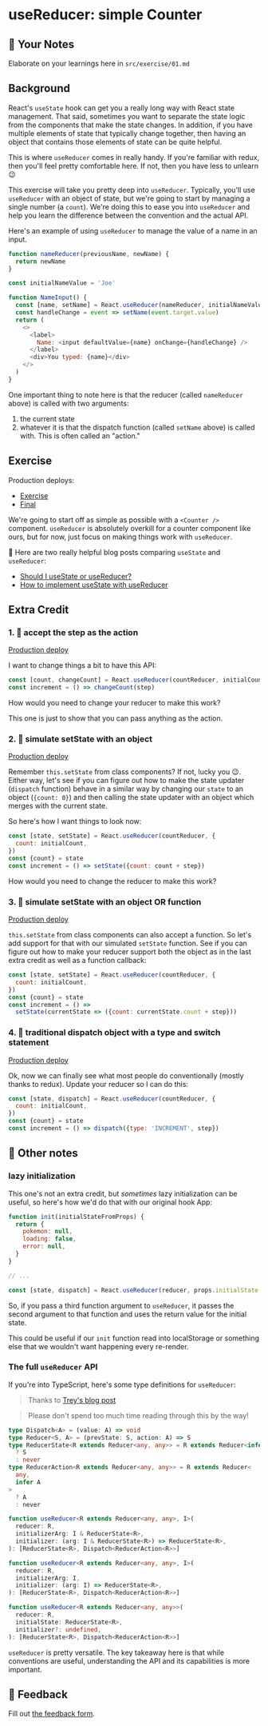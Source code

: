# useReducer: simple Counter

## 📝 Your Notes

Elaborate on your learnings here in `src/exercise/01.md`

## Background

React's `useState` hook can get you a really long way with React state
management. That said, sometimes you want to separate the state logic from the
components that make the state changes. In addition, if you have multiple
elements of state that typically change together, then having an object that
contains those elements of state can be quite helpful.

This is where `useReducer` comes in really handy. If you're familiar with redux,
then you'll feel pretty comfortable here. If not, then you have less to unlearn
😉

This exercise will take you pretty deep into `useReducer`. Typically, you'll use
`useReducer` with an object of state, but we're going to start by managing a
single number (a `count`). We're doing this to ease you into `useReducer` and
help you learn the difference between the convention and the actual API.

Here's an example of using `useReducer` to manage the value of a name in an
input.

```javascript
function nameReducer(previousName, newName) {
  return newName
}

const initialNameValue = 'Joe'

function NameInput() {
  const [name, setName] = React.useReducer(nameReducer, initialNameValue)
  const handleChange = event => setName(event.target.value)
  return (
    <>
      <label>
        Name: <input defaultValue={name} onChange={handleChange} />
      </label>
      <div>You typed: {name}</div>
    </>
  )
}
```

One important thing to note here is that the reducer (called `nameReducer`
above) is called with two arguments:

1. the current state
2. whatever it is that the dispatch function (called `setName` above) is called
   with. This is often called an "action."

## Exercise

Production deploys:

- [Exercise](https://advanced-react-hooks.netlify.com/isolated/exercise/01.js)
- [Final](https://advanced-react-hooks.netlify.com/isolated/final/01.js)

We're going to start off as simple as possible with a `<Counter />` component.
`useReducer` is absolutely overkill for a counter component like ours, but for
now, just focus on making things work with `useReducer`.

📜 Here are two really helpful blog posts comparing `useState` and `useReducer`:

- [Should I useState or useReducer?](https://kentcdodds.com/blog/should-i-usestate-or-usereducer)
- [How to implement useState with useReducer](https://kentcdodds.com/blog/how-to-implement-usestate-with-usereducer)

## Extra Credit

### 1. 💯 accept the step as the action

[Production deploy](https://advanced-react-hooks.netlify.com/isolated/final/01.extra-1.js)

I want to change things a bit to have this API:

```javascript
const [count, changeCount] = React.useReducer(countReducer, initialCount)
const increment = () => changeCount(step)
```

How would you need to change your reducer to make this work?

This one is just to show that you can pass anything as the action.

### 2. 💯 simulate setState with an object

[Production deploy](https://advanced-react-hooks.netlify.com/isolated/final/01.extra-2.js)

Remember `this.setState` from class components? If not, lucky you 😉. Either
way, let's see if you can figure out how to make the state updater (`dispatch`
function) behave in a similar way by changing our `state` to an object
(`{count: 0}`) and then calling the state updater with an object which merges
with the current state.

So here's how I want things to look now:

```javascript
const [state, setState] = React.useReducer(countReducer, {
  count: initialCount,
})
const {count} = state
const increment = () => setState({count: count + step})
```

How would you need to change the reducer to make this work?

### 3. 💯 simulate setState with an object OR function

[Production deploy](https://advanced-react-hooks.netlify.com/isolated/final/01.extra-3.js)

`this.setState` from class components can also accept a function. So let's add
support for that with our simulated `setState` function. See if you can figure
out how to make your reducer support both the object as in the last extra credit
as well as a function callback:

```javascript
const [state, setState] = React.useReducer(countReducer, {
  count: initialCount,
})
const {count} = state
const increment = () =>
  setState(currentState => ({count: currentState.count + step}))
```

### 4. 💯 traditional dispatch object with a type and switch statement

[Production deploy](https://advanced-react-hooks.netlify.com/isolated/final/01.extra-4.js)

Ok, now we can finally see what most people do conventionally (mostly thanks to
redux). Update your reducer so I can do this:

```javascript
const [state, dispatch] = React.useReducer(countReducer, {
  count: initialCount,
})
const {count} = state
const increment = () => dispatch({type: 'INCREMENT', step})
```

## 🦉 Other notes

### lazy initialization

This one's not an extra credit, but _sometimes_ lazy initialization can be
useful, so here's how we'd do that with our original hook App:

```javascript
function init(initialStateFromProps) {
  return {
    pokemon: null,
    loading: false,
    error: null,
  }
}

// ...

const [state, dispatch] = React.useReducer(reducer, props.initialState, init)
```

So, if you pass a third function argument to `useReducer`, it passes the second
argument to that function and uses the return value for the initial state.

This could be useful if our `init` function read into localStorage or something
else that we wouldn't want happening every re-render.

### The full `useReducer` API

If you're into TypeScript, here's some type definitions for `useReducer`:

> Thanks to [Trey's blog post](https://levelup.gitconnected.com/db1858d1fb9c)

> Please don't spend too much time reading through this by the way!

```typescript
type Dispatch<A> = (value: A) => void
type Reducer<S, A> = (prevState: S, action: A) => S
type ReducerState<R extends Reducer<any, any>> = R extends Reducer<infer S, any>
  ? S
  : never
type ReducerAction<R extends Reducer<any, any>> = R extends Reducer<
  any,
  infer A
>
  ? A
  : never

function useReducer<R extends Reducer<any, any>, I>(
  reducer: R,
  initializerArg: I & ReducerState<R>,
  initializer: (arg: I & ReducerState<R>) => ReducerState<R>,
): [ReducerState<R>, Dispatch<ReducerAction<R>>]

function useReducer<R extends Reducer<any, any>, I>(
  reducer: R,
  initializerArg: I,
  initializer: (arg: I) => ReducerState<R>,
): [ReducerState<R>, Dispatch<ReducerAction<R>>]

function useReducer<R extends Reducer<any, any>>(
  reducer: R,
  initialState: ReducerState<R>,
  initializer?: undefined,
): [ReducerState<R>, Dispatch<ReducerAction<R>>]
```

`useReducer` is pretty versatile. The key takeaway here is that while
conventions are useful, understanding the API and its capabilities is more
important.

## 🦉 Feedback

Fill out
[the feedback form](https://ws.kcd.im/?ws=Advanced%20React%20Hooks%20%F0%9F%94%A5&e=01%3A%20useReducer%3A%20simple%20Counter&em=cacho.rc%40gmail.com).
